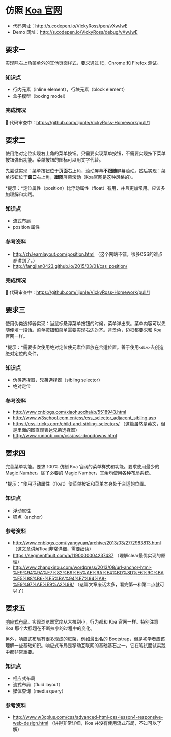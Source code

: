 # 仿照 [Koa 官网](http://koajs.com/)

- 代码网址：http://s.codepen.io/VickyRoss/pen/vXwJwE
- Demo 网址：http://s.codepen.io/VickyRoss/debug/vXwJwE

## 要求一

实现除右上角菜单外的其他页面样式，要求通过 IE，Chrome 和 Firefox 测试。

### 知识点

- 行内元素（inline element），行块元素（block element）
- 盒子模型（boxing model）

### 完成情况

:eyes: 代码审查中：https://github.com/lijunle/VickyRoss-Homework/pull/1

## 要求二

使用绝对定位实现右上角的菜单按钮。只需要实现菜单按钮，不需要实现按下菜单按钮弹出功能。菜单按钮的图标可以用文字代替。

先尝试实现：菜单按钮位于**页面**右上角，滚动屏幕**不跟随**屏幕滚动。然后实现：菜单按钮位于**窗口**右上角，**跟随**屏幕滚动（Koa官网是这种风格的）。

*提示：*定位属性（position）比浮动属性（float）有用，并且更加常用。应该多加理解和实践。

### 知识点

- 流式布局
- position 属性

### 参考资料

- http://zh.learnlayout.com/position.html （这个网站不错，很多CSS的难点都讲到了。）
- http://fangjian0423.github.io/2015/03/01/css_position/

### 完成情况

:eyes: 代码审查中：https://github.com/lijunle/VickyRoss-Homework/pull/1

## 要求三

使用伪类选择器实现：当鼠标悬浮菜单按钮的时候，菜单弹出来。菜单内容可以先随便填一段话。菜单按钮和菜单需要实现右边对齐。背景色，边框都要求和 Koa 官网一样。

*提示：*需要多次使用绝对定位使元素位置放在合适位置。善于使用`<div>`去创造绝对定位的条件。

### 知识点

- 伪类选择器，兄弟选择器（sibling selector）
- 绝对定位

### 参考资料

- http://www.cnblogs.com/xiaohuochai/p/5518943.html
- http://www.w3school.com.cn/css/css_selector_adjacent_sibling.asp
- https://css-tricks.com/child-and-sibling-selectors/ （这篇虽然是英文，但是里面的图直观表达兄弟选择器）
- http://www.runoob.com/css/css-dropdowns.html

## 要求四

完善菜单功能。要求 100% 仿制 Koa 官网的菜单样式和功能。要求使用最少的 [Magic Number](https://zh.wikipedia.org/wiki/%E9%AD%94%E8%A1%93%E6%95%B8%E5%AD%97_(%E7%A8%8B%E5%BC%8F%E8%A8%AD%E8%A8%88))。除了必要的 Magic Number，其余均使用各种布局系统。

*提示：*使用浮动属性（float）使菜单按钮和菜单本身处于合适的位置。

### 知识点

- 浮动属性
- 锚点（anchor）

### 参考资料

- http://www.cnblogs.com/iyangyuan/archive/2013/03/27/2983813.html （这文章讲解float非常详细，需要细读）
- https://segmentfault.com/a/1190000004237437 （理解clear最优实现的原理）
- http://www.zhangxinxu.com/wordpress/2013/08/url-anchor-html-%E9%94%9A%E7%82%B9%E5%AE%9A%E4%BD%8D%E6%9C%BA%E5%88%B6-%E5%BA%94%E7%94%A8-%E9%97%AE%E9%A2%98/ （这篇文章废话太多，看完第一和第二点就可以了）

## 要求五

[响应式布局](https://www.zhihu.com/question/20976405)。实现浏览器宽度从大拉到小，行为都和 Koa 官网一样。特别注意 Koa 那个大标题在不断拉小的过程中的变化。

另外，响应式布局有很多现成的框架，例如最出名的 Bootstrap，但是初学者应该理解一些基础知识。响应式布局是移动互联网的基础基石之一，它在笔试面试实践中都非常重要。

### 知识点

- 相应式布局
- 流式布局（fluid layout）
- 媒体查询（media query）

### 参考资料

- http://www.w3cplus.com/css/advanced-html-css-lesson4-responsive-web-design.html （讲得非常详细，Koa 并没有使用流式布局，不过可以了解）
